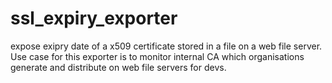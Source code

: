 # ssl_expiry_exporter

expose exipry date of a x509 certificate stored in a file on a web file server. Use case for this exporter is to monitor internal CA which organisations generate and distribute on web file servers for devs.
